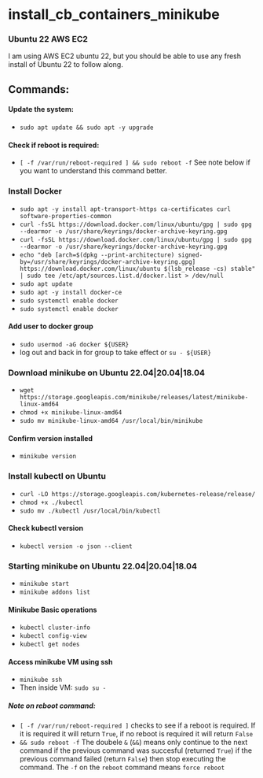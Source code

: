 # install_cb_containers_minikube

### Ubuntu 22 AWS EC2
I am using AWS EC2 ubuntu 22, but you should be able to use any fresh install of Ubuntu 22 to follow along.

## Commands: 
#### Update the system:
- `sudo apt update && sudo apt -y upgrade`
#### Check if reboot is required: 
- `[ -f /var/run/reboot-required ] && sudo reboot -f`  See note below if you want to understand this command better. 

### Install Docker
- `sudo apt -y install apt-transport-https ca-certificates curl software-properties-common`
- `curl -fsSL https://download.docker.com/linux/ubuntu/gpg | sudo gpg --dearmor -o /usr/share/keyrings/docker-archive-keyring.gpg`
- `curl -fsSL https://download.docker.com/linux/ubuntu/gpg | sudo gpg --dearmor -o /usr/share/keyrings/docker-archive-keyring.gpg`
- `echo "deb [arch=$(dpkg --print-architecture) signed-by=/usr/share/keyrings/docker-archive-keyring.gpg] https://download.docker.com/linux/ubuntu $(lsb_release -cs) stable" | sudo tee /etc/apt/sources.list.d/docker.list > /dev/null`
- `sudo apt update`
- `sudo apt -y install docker-ce`
- `sudo systemctl enable docker`
- `sudo systemctl enable docker`
#### Add user to docker group
- `sudo usermod -aG docker ${USER}`
- log out and back in for group to take effect or `su - ${USER}`

### Download minikube on Ubuntu 22.04|20.04|18.04
- `wget https://storage.googleapis.com/minikube/releases/latest/minikube-linux-amd64`
- `chmod +x minikube-linux-amd64`
- `sudo mv minikube-linux-amd64 /usr/local/bin/minikube`
#### Confirm version installed
- `minikube version`

### Install kubectl on Ubuntu
- `curl -LO https://storage.googleapis.com/kubernetes-release/release/`
- `chmod +x ./kubectl`
- `sudo mv ./kubectl /usr/local/bin/kubectl`
#### Check kubectl version
- `kubectl version -o json --client`

### Starting minikube on Ubuntu 22.04|20.04|18.04
- `minikube start`
- `minikube addons list`
#### Minikube Basic operations
- `kubectl cluster-info`
- `kubectl config-view`
- `kubectl get nodes`
#### Access minikube VM using ssh
- `minikube ssh`
- Then inside VM: `sudo su -`





##### Note on reboot command:
- `[ -f /var/run/reboot-required ]` checks to see if a reboot is required. If it is required it will return `True`, if no reboot is required it will return `False`
-  `&& sudo reboot -f` The doubele `&` (`&&`) means only continue to the next command if the previous command was succesful (returned `True`) if the previous command failed (return `False`) then stop executing the command. The `-f` on the `reboot` command means `force reboot`
